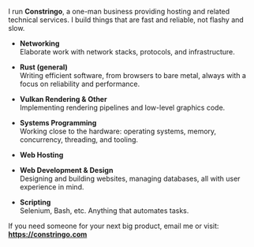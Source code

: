 I run **Constringo**, a one-man business providing hosting and related technical services. I build things that are fast and reliable, not flashy and slow.

- **Networking**  
  Elaborate work with network stacks, protocols, and infrastructure.

- **Rust (general)**  
  Writing efficient software, from browsers to bare metal, always with a focus on reliability and performance.

- **Vulkan Rendering & Other**  
  Implementing rendering pipelines and low-level graphics code.

- **Systems Programming**  
  Working close to the hardware: operating systems, memory, concurrency, threading, and tooling.

- **Web Hosting**
- **Web Development & Design**  
  Designing and building websites, managing databases, all with user experience in mind.

- **Scripting**  
  Selenium, Bash, etc. Anything that automates tasks.

If you need someone for your next big product, email me or visit: **https://constringo.com**
